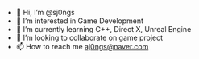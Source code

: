 - 👋 Hi, I’m @sj0ngs
- 👀 I’m interested in Game Development
- 🌱 I’m currently learning C++, Direct X, Unreal Engine
- 💞️ I’m looking to collaborate on game project
- 📫 How to reach me aj0ngs@naver.com

<!---
sj0ngs/sj0ngs is a ✨ special ✨ repository because its `README.md` (this file) appears on your GitHub profile.
You can click the Preview link to take a look at your changes.
--->
